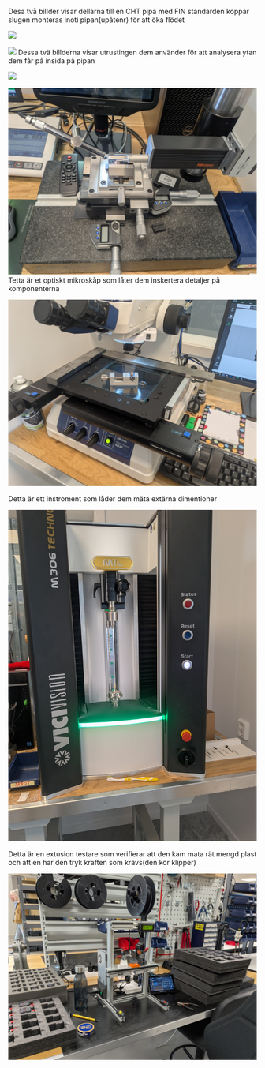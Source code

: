 Desa två billder visar dellarna till en  CHT pipa med FIN standarden koppar slugen monteras inoti pipan(upåtenr) för att öka flödet

![](assets/20250510_112752_PXL_20250509_110528792.jpg)

![](assets/20250510_112752_PXL_20250509_110522101.jpg)
Dessa tvä billderna visar utrustingen dem använder för att analysera ytan dem får på insida på pipan

![](assets/20250510_112752_PXL_20250509_111001035.MP.jpg)

![](assets/20250510_112752_PXL_20250509_110958895.jpg)
Tetta är et optiskt mikroskåp som låter dem inskertera detaljer på komponenterna

![](assets/20250510_112752_PXL_20250509_111008061.jpg)

Detta är ett instroment som låder dem mäta extärna dimentioner

![](assets/20250510_112752_PXL_20250509_111004858.jpg)

Detta är en extusion testare som verifierar att den kam mata rät mengd plast och att en har den tryk kraften som krävs(den kör klipper)

![](assets/20250510_112752_PXL_20250509_112657586.jpg)

